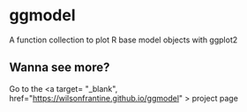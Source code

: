 # ggmodel
A function collection to plot R base model objects with ggplot2

## Wanna see more?

Go to the <a target= "_blank", href="https://wilsonfrantine.github.io/ggmodel" > project page </a>

